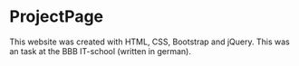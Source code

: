 # ProjectPage

This website was created with HTML, CSS, Bootstrap and jQuery. This was an task at the BBB IT-school (written in german).
